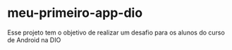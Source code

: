 # meu-primeiro-app-dio
Esse projeto tem o objetivo de realizar um desafio para os alunos do curso de Android na DIO
